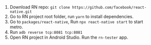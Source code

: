 1. Download RN repo:
`git clone https://github.com/facebook/react-native.git`
1. Go to RN project root folder, run `yarn` to install dependencies.
1. Go to `packages/react-native`, Run `npx react-native start` to start metro.
1. Run `adb reverse tcp:8081 tcp:8081`
1. Open RN project in Android Studio. Run the `rn-tester` app.
